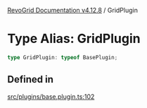 [RevoGrid Documentation v4.12.8](README.md) / GridPlugin

# Type Alias: GridPlugin

```ts
type GridPlugin: typeof BasePlugin;
```

## Defined in

[src/plugins/base.plugin.ts:102](https://github.com/revolist/revogrid/blob/c3ca1940d3bbc95c0549378ff25b8d267352be31/src/plugins/base.plugin.ts#L102)
